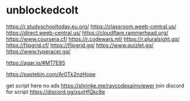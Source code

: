 # unblockedcolt
https://r.studyschooltoday.eu.org/ https://classroom.weeb-central.us/ https://direct.weeb-central.us/ https://cloudflare.rammerhead.org/  https://www.coursera.cf/ https://r.codewars.ml/  https://r.pluralsight.gq/ https://flipgrid.cf/  https://flipgrid.gq/  https://www.quizlet.gq/  https://www.typeracer.gq/


https://agar.io/#MT7E85


https://pastebin.com/Ar0Tk2nzHope 


get script here no ads https://shrinke.me/raycodexaimviewer
join discord for  script https://discord.gg/xsxHfQkc8e
